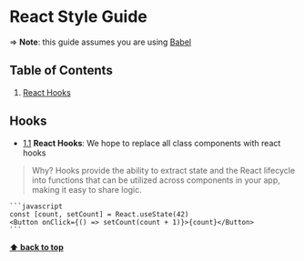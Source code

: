 # React Style Guide

=> **Note**: this guide assumes you are using [Babel](https://babeljs.io)

## Table of Contents

  1. [React Hooks](#hooks)

## Hooks

  <a name="reacthooks"></a><a name="1.1"></a>
  - [1.1](reacthooks) **React Hooks**: We hope to replace all class components with react hooks

  >Why? Hooks provide the ability to extract state and the React lifecycle into functions that can be utilized across components in your app, making it easy to share logic.

    ```javascript
    const [count, setCount] = React.useState(42)
    <Button onClick={() => setCount(count + 1)}>{count}</Button>
    ```

**[⬆ back to top](#table-of-contents)**

